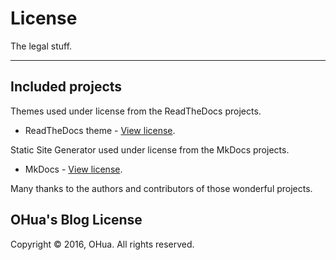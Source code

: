 # License

The legal stuff.

---

## Included projects

Themes used under license from the ReadTheDocs projects.

* ReadTheDocs theme - [View license](https://github.com/snide/sphinx_rtd_theme/blob/master/LICENSE).

Static Site Generator used under license from the MkDocs projects.

* MkDocs - [View license](https://github.com/mkdocs/mkdocs/blob/master/LICENSE).

Many thanks to the authors and contributors of those wonderful projects.

## OHua's Blog License

Copyright © 2016, OHua. All rights reserved.

<!-- *You may take it, use it, modify it, but you should not sell it.* -->
<!-- It lets people do anything they want with your code as long as they provide attribution back to you and don’t hold you liable. -->
